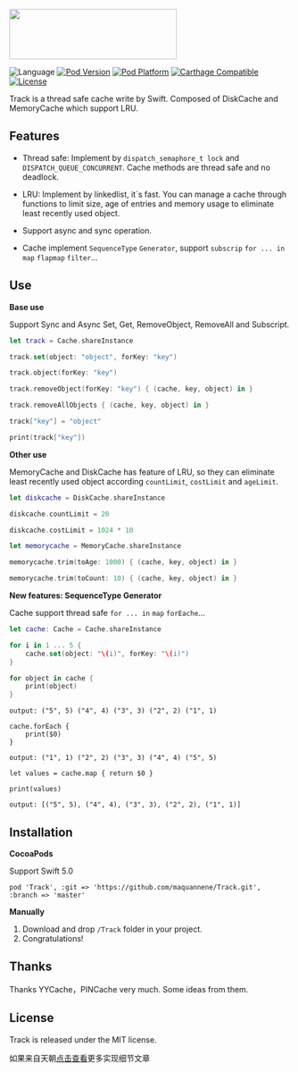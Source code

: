 <p align="left"><img src="http://ww4.sinaimg.cn/large/65312d9agw1f48moyot15j20du04odg6.jpg" width="300" height="90"/></p>

![Language](https://img.shields.io/badge/language-Swift%203.0-orange.svg)
[![Pod Version](http://img.shields.io/cocoapods/v/Track.svg?style=flat)](http://cocoadocs.org/docsets/Track/)
[![Pod Platform](http://img.shields.io/cocoapods/p/Track.svg?style=flat)](http://cocoadocs.org/docsets/Track/)
[![Carthage Compatible](https://img.shields.io/badge/Carthage-compatible-4BC51D.svg?style=flat)](https://github.com/Carthage/Carthage)
[![License](https://img.shields.io/badge/license-MIT-blue.svg)](https://github.com/maquannene/Track/blob/master/LICENSE)

Track is a thread safe cache write by Swift. Composed of DiskCache and MemoryCache which support LRU.

## Features

* Thread safe: Implement by `dispatch_semaphore_t lock` and `DISPATCH_QUEUE_CONCURRENT`. Cache methods are thread safe and no deadlock.

* LRU: Implement by linkedlist, it`s fast. You can manage a cache through functions to limit size, age of entries and memory usage to eliminate least recently used object.

* Support async and sync operation.

* Cache implement `SequenceType` `Generator`, support `subscrip` `for ... in` `map` `flapmap` `filter`...

## Use

**Base use**

Support Sync and Async Set, Get, RemoveObject, RemoveAll and Subscript.

```swift
let track = Cache.shareInstance

track.set(object: "object", forKey: "key")

track.object(forKey: "key")

track.removeObject(forKey: "key") { (cache, key, object) in }

track.removeAllObjects { (cache, key, object) in }

track["key"] = "object"

print(track["key"])
```

**Other use**

MemoryCache and DiskCache has feature of LRU, so they can eliminate least recently used object according `countLimit`, `costLimit` and `ageLimit`.

```swift
let diskcache = DiskCache.shareInstance

diskcache.countLimit = 20

diskcache.costLimit = 1024 * 10

let memorycache = MemoryCache.shareInstance

memorycache.trim(toAge: 1000) { (cache, key, object) in }

memorycache.trim(toCount: 10) { (cache, key, object) in }
```

**New features: SequenceType Generator**

Cache support thread safe `for ... in` `map` `forEache`...

```swift
let cache: Cache = Cache.shareInstance

for i in 1 ... 5 {
    cache.set(object: "\(i)", forKey: "\(i)")
}

for object in cache {
    print(object)
}
```

```
output: ("5", 5) ("4", 4) ("3", 3) ("2", 2) ("1", 1)
```

```
cache.forEach {
    print($0)
}
```

```
output: ("1", 1) ("2", 2) ("3", 3) ("4", 4) ("5", 5)
```

```
let values = cache.map { return $0 }

print(values)
```

```
output: [("5", 5), ("4", 4), ("3", 3), ("2", 2), ("1", 1)]
```

## Installation

**CocoaPods**

Support Swift 5.0

```
pod 'Track', :git => 'https://github.com/maquannene/Track.git', :branch => 'master'
```

**Manually**

1. Download and drop ```/Track``` folder in your project.  
2. Congratulations! 

## Thanks

Thanks YYCache，PINCache very much. Some ideas from them.

## License

Track is released under the MIT license.

如果来自天朝[点击查看](https://github.com/maquannene/Track/blob/master/%E5%A6%82%E6%9E%9C%E4%BD%A0%E5%9C%A8%E5%A4%A9%E6%9C%9D.md)更多实现细节文章
